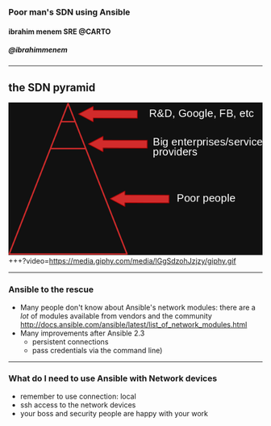 ### Poor man's SDN using Ansible
#### ibrahim menem SRE @CARTO
##### @ibrahimmenem

---
## the SDN pyramid 
![the SDN pyramid](assets/pyramid.png)
+++?video=https://media.giphy.com/media/lGgSdzohJzjzy/giphy.gif

---

### Ansible to the rescue

- Many people don't know about Ansible's network modules:
there are a *lot* of modules available from vendors and the community
http://docs.ansible.com/ansible/latest/list_of_network_modules.html 
- Many improvements after Ansible 2.3 
    - persistent connections
    - pass credentials via the command line)
---
### What do I need to use Ansible with Network devices
- remember to use connection: local
- ssh access to the network devices
- your boss and security people are happy with your work